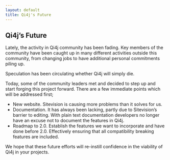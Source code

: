 ```yaml
---
layout: default
title: Qi4j's Future
---
```

## Qi4j’s Future

Lately, the activity in Qi4j community has been fading. Key members of the community have been caught up in many different activities outside this community, from changing jobs to have additional personal commitments piling up.

Speculation has been circulating whether Qi4j will simply die.

Today, some of the community leaders met and decided to step up and start forging this project forward. There are a few immediate points which will be addressed first;

- New website. Sitevision is causing more problems than it solves for us.
- Documentation. It has always been lacking, partly due to Sitevision’s barrier to editing. With plain text documentation developers no longer have an excuse not to document the features in Qi4j.
- Roadmap to 2.0. Establish the features we want to incorporate and have done before 2.0. Effectively ensuring that all compatibility breaking features are included.

We hope that these future efforts will re-instill confidence in the viability of Qi4j in your projects.
